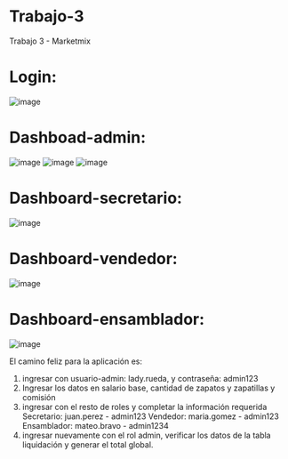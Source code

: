 # Trabajo-3
Trabajo 3 - Marketmix
# Login: 
![image](https://user-images.githubusercontent.com/102492675/215387103-1d3e0922-44ce-4a91-904d-54f0d112dbd4.png)
# Dashboad-admin:
![image](https://user-images.githubusercontent.com/102492675/215619192-9aa1f1df-0ec0-4959-9599-cc940efdccfd.png)
![image](https://user-images.githubusercontent.com/102492675/215619249-6943ab78-c220-43c4-b9fb-20d503c610ed.png)
![image](https://user-images.githubusercontent.com/102492675/215619280-2b0af70d-7564-43f8-b344-e06e62bf5aa5.png)
# Dashboard-secretario:
![image](https://user-images.githubusercontent.com/102492675/215620464-548fb5ba-b852-4717-bbac-0c579226a194.png)
# Dashboard-vendedor:
![image](https://user-images.githubusercontent.com/102492675/215620529-9bd1b789-d9d7-48ea-9ca4-13830c6b1bb9.png)
# Dashboard-ensamblador:
![image](https://user-images.githubusercontent.com/102492675/215620958-7b0d919b-f8a0-4d8e-aa90-63cf1dfc5ad6.png)

El camino feliz para la aplicación es:
1. ingresar con usuario-admin: lady.rueda, y contraseña: admin123
2. Ingresar los datos en salario base, cantidad de zapatos y zapatillas y comisión
3. ingresar con el resto de roles y completar la información requerida
      Secretario: juan.perez - admin123
      Vendedor: maria.gomez - admin123
      Ensamblador: mateo.bravo - admin1234
4. ingresar nuevamente con el rol admin, verificar los datos de la tabla liquidación y generar el total global.
   
